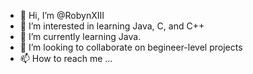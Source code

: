 - 👋 Hi, I’m @RobynXIII
- 👀 I’m interested in learning Java, C, and C++
- 🌱 I’m currently learning Java.
- 💞️ I’m looking to collaborate on begineer-level projects
- 📫 How to reach me ...

<!---
RobynXIII/RobynXIII is a ✨ special ✨ repository because its `README.md` (this file) appears on your GitHub profile.
You can click the Preview link to take a look at your changes.
--->
